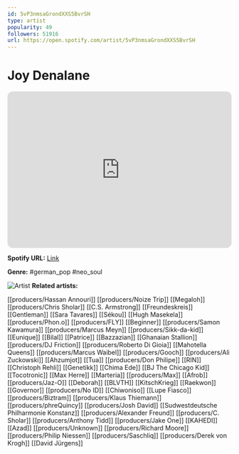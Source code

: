 ```yaml
---
id: 5vP3nmsaGrondXXS5BvrSH
type: artist
popularity: 49
followers: 51916
url: https://open.spotify.com/artist/5vP3nmsaGrondXXS5BvrSH
---
```

# Joy Denalane

<iframe style="border-radius:12px" src="https://open.spotify.com/embed/artist/5vP3nmsaGrondXXS5BvrSH" width="100%" height="352" frameBorder="0" allowfullscreen="" allow="autoplay; clipboard-write; encrypted-media; fullscreen; picture-in-picture" loading="lazy"></iframe>

**Spotify URL:** [Link](https://open.spotify.com/artist/5vP3nmsaGrondXXS5BvrSH)

**Genre:**  #german_pop #neo_soul

![Artist](https://i.scdn.co/image/ab6761610000e5ebb807cfc8a2099f0b31189a21)
**Related artists:**

[[producers/Hassan Annouri]]
[[producers/Noize Trip]]
[[Megaloh]]
[[producers/Chris Sholar]]
[[C.S. Armstrong]]
[[Freundeskreis]]
[[Gentleman]]
[[Sara Tavares]]
[[Sékou]]
[[Hugh Masekela]]
[[producers/Phon.o]]
[[producers/FLY]]
[[Beginner]]
[[producers/Samon Kawamura]]
[[producers/Marcus Meyn]]
[[producers/Sikk-da-kid]]
[[Eunique]]
[[Bilal]]
[[Patrice]]
[[Bazzazian]]
[[Ghanaian Stallion]]
[[producers/DJ Friction]]
[[producers/Roberto Di Gioia]]
[[Mahotella Queens]]
[[producers/Marcus Waibel]]
[[producers/Gooch]]
[[producers/Ali Zuckowski]]
[[Ahzumjot]]
[[Tua]]
[[producers/Don Philipe]]
[[RIN]]
[[Christoph Rehli]]
[[Genetikk]]
[[Chima Ede]]
[[BJ The Chicago Kid]]
[[Tocotronic]]
[[Max Herre]]
[[Marteria]]
[[producers/Max]]
[[Afrob]]
[[producers/Jaz-O]]
[[Deborah]]
[[BLVTH]]
[[KitschKrieg]]
[[Raekwon]]
[[Governor]]
[[producers/No ID]]
[[Chiwoniso]]
[[Lupe Fiasco]]
[[producers/Biztram]]
[[producers/Klaus Thiemann]]
[[producers/phreQuincy]]
[[producers/Josh David]]
[[Sudwestdeutsche Philharmonie Konstanz]]
[[producers/Alexander Freund]]
[[producers/C. Sholar]]
[[producers/Anthony Tidd]]
[[producers/Jake One]]
[[KAHEDI]]
[[Azad]]
[[producers/Unknown]]
[[producers/Richard Moore]]
[[producers/Philip Niessen]]
[[producers/Saschliq]]
[[producers/Derek von Krogh]]
[[David Jürgens]]
